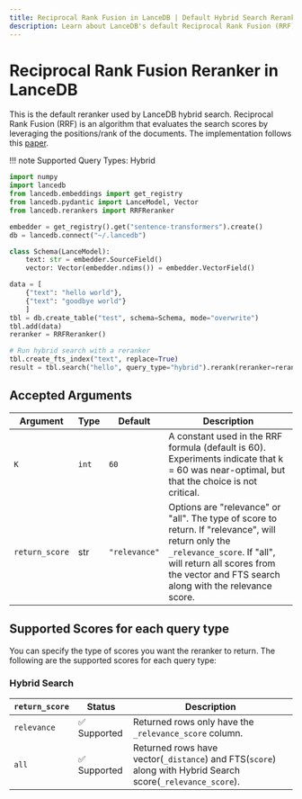 ```yaml
---
title: Reciprocal Rank Fusion in LanceDB | Default Hybrid Search Reranker
description: Learn about LanceDB's default Reciprocal Rank Fusion (RRF) reranker for hybrid search. Implements the Cormack et al. algorithm for optimal search result ranking.
---
```


# Reciprocal Rank Fusion Reranker in LanceDB

This is the default reranker used by LanceDB hybrid search. Reciprocal Rank Fusion (RRF) is an algorithm that evaluates the search scores by leveraging the positions/rank of the documents. The implementation follows this [paper](https://plg.uwaterloo.ca/~gvcormac/cormacksigir09-rrf.pdf).


!!! note
    Supported Query Types: Hybrid


```python
import numpy
import lancedb
from lancedb.embeddings import get_registry
from lancedb.pydantic import LanceModel, Vector
from lancedb.rerankers import RRFReranker

embedder = get_registry().get("sentence-transformers").create()
db = lancedb.connect("~/.lancedb")

class Schema(LanceModel):
    text: str = embedder.SourceField()
    vector: Vector(embedder.ndims()) = embedder.VectorField()

data = [
    {"text": "hello world"},
    {"text": "goodbye world"}
    ]
tbl = db.create_table("test", schema=Schema, mode="overwrite")
tbl.add(data)
reranker = RRFReranker()

# Run hybrid search with a reranker
tbl.create_fts_index("text", replace=True)
result = tbl.search("hello", query_type="hybrid").rerank(reranker=reranker).to_list()

```

Accepted Arguments
----------------
| Argument | Type | Default | Description |
| --- | --- | --- | --- |
| `K` | `int` | `60` | A constant used in the RRF formula (default is 60). Experiments indicate that k = 60 was near-optimal, but that the choice is not critical. |
| `return_score` | str | `"relevance"` | Options are "relevance" or "all". The type of score to return. If "relevance", will return only the `_relevance_score`. If "all", will return all scores from the vector and FTS search along with the relevance score. |


## Supported Scores for each query type
You can specify the type of scores you want the reranker to return. The following are the supported scores for each query type:

### Hybrid Search
|`return_score`| Status | Description |
| --- | --- | --- |
| `relevance` | ✅ Supported | Returned rows only have the `_relevance_score` column. |
| `all` | ✅ Supported | Returned rows have vector(`_distance`) and FTS(`score`) along with Hybrid Search score(`_relevance_score`). |
